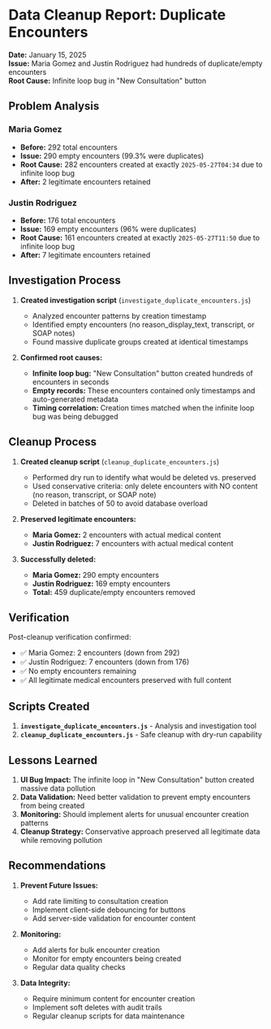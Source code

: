 # Data Cleanup Report: Duplicate Encounters

**Date:** January 15, 2025  
**Issue:** Maria Gomez and Justin Rodriguez had hundreds of duplicate/empty encounters  
**Root Cause:** Infinite loop bug in "New Consultation" button  

## Problem Analysis

### Maria Gomez
- **Before:** 292 total encounters
- **Issue:** 290 empty encounters (99.3% were duplicates)
- **Root Cause:** 282 encounters created at exactly `2025-05-27T04:34` due to infinite loop bug
- **After:** 2 legitimate encounters retained

### Justin Rodriguez  
- **Before:** 176 total encounters
- **Issue:** 169 empty encounters (96% were duplicates)
- **Root Cause:** 161 encounters created at exactly `2025-05-27T11:50` due to infinite loop bug
- **After:** 7 legitimate encounters retained

## Investigation Process

1. **Created investigation script** (`investigate_duplicate_encounters.js`)
   - Analyzed encounter patterns by creation timestamp
   - Identified empty encounters (no reason_display_text, transcript, or SOAP notes)
   - Found massive duplicate groups created at identical timestamps

2. **Confirmed root causes:**
   - **Infinite loop bug:** "New Consultation" button created hundreds of encounters in seconds
   - **Empty records:** These encounters contained only timestamps and auto-generated metadata
   - **Timing correlation:** Creation times matched when the infinite loop bug was being debugged

## Cleanup Process

1. **Created cleanup script** (`cleanup_duplicate_encounters.js`)
   - Performed dry run to identify what would be deleted vs. preserved
   - Used conservative criteria: only delete encounters with NO content (no reason, transcript, or SOAP note)
   - Deleted in batches of 50 to avoid database overload

2. **Preserved legitimate encounters:**
   - **Maria Gomez:** 2 encounters with actual medical content
   - **Justin Rodriguez:** 7 encounters with actual medical content

3. **Successfully deleted:**
   - **Maria Gomez:** 290 empty encounters
   - **Justin Rodriguez:** 169 empty encounters
   - **Total:** 459 duplicate/empty encounters removed

## Verification

Post-cleanup verification confirmed:
- ✅ Maria Gomez: 2 encounters (down from 292)
- ✅ Justin Rodriguez: 7 encounters (down from 176)  
- ✅ No empty encounters remaining
- ✅ All legitimate medical encounters preserved with full content

## Scripts Created

1. **`investigate_duplicate_encounters.js`** - Analysis and investigation tool
2. **`cleanup_duplicate_encounters.js`** - Safe cleanup with dry-run capability

## Lessons Learned

1. **UI Bug Impact:** The infinite loop in "New Consultation" button created massive data pollution
2. **Data Validation:** Need better validation to prevent empty encounters from being created
3. **Monitoring:** Should implement alerts for unusual encounter creation patterns
4. **Cleanup Strategy:** Conservative approach preserved all legitimate data while removing pollution

## Recommendations

1. **Prevent Future Issues:**
   - Add rate limiting to consultation creation
   - Implement client-side debouncing for buttons
   - Add server-side validation for encounter content

2. **Monitoring:**
   - Add alerts for bulk encounter creation
   - Monitor for empty encounters being created
   - Regular data quality checks

3. **Data Integrity:**
   - Require minimum content for encounter creation
   - Implement soft deletes with audit trails
   - Regular cleanup scripts for data maintenance 
